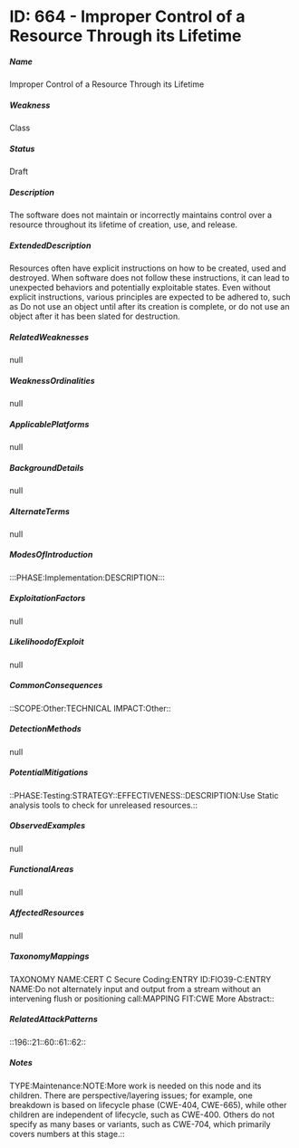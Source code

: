 # ID: 664 - Improper Control of a Resource Through its Lifetime
<h5>Name</h5>Improper Control of a Resource Through its Lifetime
<h5>Weakness</h5>Class
<h5>Status</h5>Draft
<h5>Description</h5>The software does not maintain or incorrectly maintains control over a resource throughout its lifetime of creation, use, and release.
<h5>ExtendedDescription</h5>Resources often have explicit instructions on how to be created, used and destroyed. When software does not follow these instructions, it can lead to unexpected behaviors and potentially exploitable states. Even without explicit instructions, various principles are expected to be adhered to, such as Do not use an object until after its creation is complete, or do not use an object after it has been slated for destruction.
<h5>RelatedWeaknesses</h5>null
<h5>WeaknessOrdinalities</h5>null
<h5>ApplicablePlatforms</h5>null
<h5>BackgroundDetails</h5>null
<h5>AlternateTerms</h5>null
<h5>ModesOfIntroduction</h5>:::PHASE:Implementation:DESCRIPTION:::
<h5>ExploitationFactors</h5>null
<h5>LikelihoodofExploit</h5>null
<h5>CommonConsequences</h5>::SCOPE:Other:TECHNICAL IMPACT:Other::
<h5>DetectionMethods</h5>null
<h5>PotentialMitigations</h5>::PHASE:Testing:STRATEGY::EFFECTIVENESS::DESCRIPTION:Use Static analysis tools to check for unreleased resources.::
<h5>ObservedExamples</h5>null
<h5>FunctionalAreas</h5>null
<h5>AffectedResources</h5>null
<h5>TaxonomyMappings</h5>TAXONOMY NAME:CERT C Secure Coding:ENTRY ID:FIO39-C:ENTRY NAME:Do not alternately input and output from a stream without an intervening flush or positioning call:MAPPING FIT:CWE More Abstract::
<h5>RelatedAttackPatterns</h5>::196::21::60::61::62::
<h5>Notes</h5>TYPE:Maintenance:NOTE:More work is needed on this node and its children. There are perspective/layering issues; for example, one breakdown is based on lifecycle phase (CWE-404, CWE-665), while other children are independent of lifecycle, such as CWE-400. Others do not specify as many bases or variants, such as CWE-704, which primarily covers numbers at this stage.::

